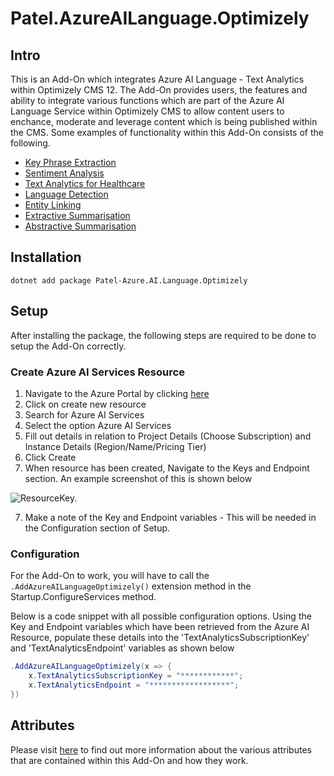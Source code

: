 # Patel.AzureAILanguage.Optimizely


## Intro

This is an Add-On which integrates Azure AI Language - Text Analytics within Optimizely CMS 12. The Add-On provides users, the features and ability to integrate various functions which are part of the Azure AI Language Service within Optimizely CMS to allow content users to enchance, moderate and leverage content which is being published within the CMS. Some examples of functionality within this Add-On consists of the following.

- [Key Phrase Extraction](https://learn.microsoft.com/en-gb/azure/ai-services/language-service/key-phrase-extraction/overview)
- [Sentiment Analysis](https://learn.microsoft.com/en-gb/azure/ai-services/language-service/sentiment-opinion-mining/overview?tabs=prebuilt)
- [Text Analytics for Healthcare](https://learn.microsoft.com/en-gb/azure/ai-services/language-service/text-analytics-for-health/overview?tabs=ner)
- [Language Detection](https://learn.microsoft.com/en-gb/azure/ai-services/language-service/language-detection/overview)
- [Entity Linking](https://learn.microsoft.com/en-gb/azure/ai-services/language-service/entity-linking/overview)
- [Extractive Summarisation](https://learn.microsoft.com/en-gb/azure/ai-services/language-service/summarization/overview?tabs=document-summarization)
- [Abstractive Summarisation](https://learn.microsoft.com/en-gb/azure/ai-services/language-service/summarization/overview?tabs=document-summarization)

## Installation

```
dotnet add package Patel-Azure.AI.Language.Optimizely
```
## Setup

After installing the package, the following steps are required to be done to setup the Add-On correctly.

### Create Azure AI Services Resource
1. Navigate to the Azure Portal by clicking [here](https://portal.azure.com/)
1. Click on create new resource 
1. Search for Azure AI Services
2. Select the option Azure AI Services
3. Fill out details in relation to Project Details (Choose Subscription) and Instance Details (Region/Name/Pricing Tier)
4. Click Create
5. When resource has been created, Navigate to the Keys and Endpoint section. An example screenshot of this is shown below

![ResourceKey.](https://github.com/AnilOptimizely/Patel-Azure.AI.Language.Optimizely/blob/main/docs/Images/AzureAIServicesResourceKeyEndpointInfo.JPG)

7. Make a note of the Key and Endpoint variables - This will be needed in the Configuration section of Setup.

### Configuration

For the Add-On to work, you will have to call the `.AddAzureAILanguageOptimizely()` extension method in the Startup.ConfigureServices method.

Below is a code snippet with all possible configuration options. Using the Key and Endpoint variables which have been retrieved from the Azure AI Resource, populate these details into the 'TextAnalyticsSubscriptionKey' and 'TextAnalyticsEndpoint' variables as shown below

```csharp
.AddAzureAILanguageOptimizely(x => {
    x.TextAnalyticsSubscriptionKey = "************";
    x.TextAnalyticsEndpoint = "******************";
})

```

## Attributes
Please visit [here](https://github.com/AnilOptimizely/Patel-Azure.AI.Language.Optimizely/blob/develop/docs/Attributes.md) to find out more information about the various attributes that are contained within this Add-On and how they work.

